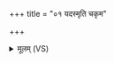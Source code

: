 +++
title = "०१ यदस्मृति चकृम"

+++
<details><summary>मूलम् (VS)</summary>

यदस्मृ॑ति चकृ॒म किं चि॑दग्न उपारि॒म चर॑णे जातवेदः। ततः॑ पाहि॒ त्वं नः॑ प्रचेतः शु॒भे सखि॑भ्यो अमृत॒त्वम॑स्तु नः ॥
</details>